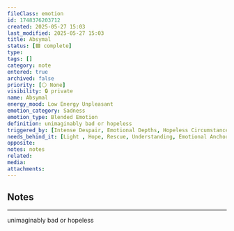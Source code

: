 ```yaml
---
fileClass: emotion
id: 1748376203712
created: 2025-05-27 15:03
last_modified: 2025-05-27 15:03
title: Absymal
status: [🟩 complete]
type: 
tags: []
category: note
entered: true
archived: false
priority: [⚪ None]
visibility: 🔒 private
name: Absymal
energy_mood: Low Energy Unpleasant
emotion_category: Sadness
emotion_type: Blended Emotion
definition: unimaginably bad or hopeless
triggered_by: [Intense Despair, Emotional Depths, Hopeless Circumstances, Inner Darkness]
needs_behind_it: [Light , Hope, Rescue, Understanding, Emotional Anchoring]
opposite: 
notes: notes
related: 
media: 
attachments:
---
```


## Notes
---
unimaginably bad or hopeless

